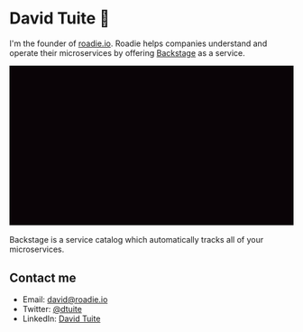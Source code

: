 # David Tuite 👋

I'm the founder of [roadie.io](https://roadie.io). Roadie helps companies understand and operate
their microservices by offering [Backstage](https://github.com/spotify/backstage) as a service.

![Backstage logo exploding into the logos of lots of other developer tools and coming back together](https://github.com/dtuite/dtuite/blob/master/backstage-explosion.gif)

Backstage is a service catalog which automatically tracks all of your microservices.

## Contact me

- Email: [david@roadie.io](mailto:david@roadie.io)
- Twitter: [@dtuite](https://twitter.com/dtuite)
- LinkedIn: [David Tuite](https://www.linkedin.com/in/davidtuite/)
